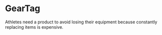 # GearTag

Athletes need a product to avoid losing their equipment because constantly replacing items is expensive.
